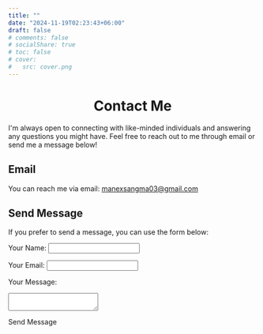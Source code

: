 ```yaml
---
title: ""
date: "2024-11-19T02:23:43+06:00"
draft: false
# comments: false
# socialShare: true
# toc: false
# cover:
#   src: cover.png
---
```


<h1 style="text-align:center;">Contact Me</h1>

I'm always open to connecting with like-minded individuals and answering any
questions you might have. Feel free to reach out to me through email or send me
a message below!

## Email

You can reach me via email:
[manexsangma03@gmail.com](mailto:manexsangma03@gmail.com)

## Send Message

If you prefer to send a message, you can use the form below:

<!-- You can customize the form based on your preferences -->
<form action="" method="POST">
  <label for="name">Your Name:</label>
  <input type="text" id="name" name="name" required>

<label for="email">Your Email:</label>
<input type="email" id="email" name="_replyto" required>

<label for="message">Your Message:</label>
<textarea id="message" name="message" required></textarea>

<p class="button-area">
  <span class="button">Send Message</span>
</p>

</form>
